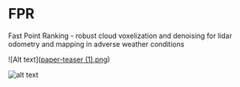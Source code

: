 # FPR
Fast Point Ranking - robust cloud voxelization and denoising for lidar odometry and mapping in adverse weather conditions

![Alt text]([paper-teaser (1).png](https://github.com/eugeniu1994/FPR/blob/c896008b1138366255c03d361d6a3ca314d78f84/paper-teaser.png))

![alt text]([http://url/to/img.png](https://github.com/eugeniu1994/FPR/blob/c896008b1138366255c03d361d6a3ca314d78f84/paper-teaser.png))


